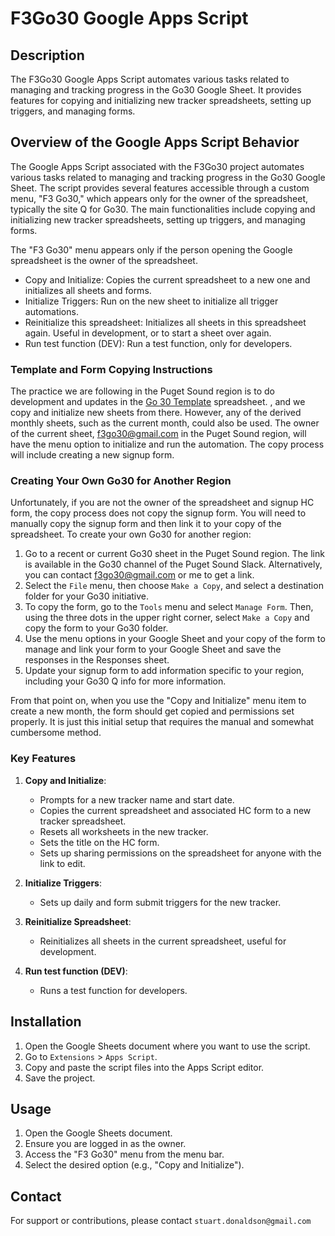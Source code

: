 # F3Go30 Google Apps Script

## Description

The F3Go30 Google Apps Script automates various tasks related to managing and tracking progress in the Go30 Google Sheet. It provides features for copying and initializing new tracker spreadsheets, setting up triggers, and managing forms.

## Overview of the Google Apps Script Behavior

The Google Apps Script associated with the F3Go30 project automates various tasks related to managing and tracking progress in the Go30 Google Sheet. The script provides several features accessible through a custom menu, "F3 Go30," which appears only for the owner of the spreadsheet, typically the site Q for Go30. The main functionalities include copying and initializing new tracker spreadsheets, setting up triggers, and managing forms.

The "F3 Go30" menu appears only if the person opening the Google spreadsheet is the owner of the spreadsheet.
 * Copy and Initialize: Copies the current spreadsheet to a new one and initializes all sheets and forms.
 * Initialize Triggers: Run on the new sheet to initialize all trigger automations.
 * Reinitialize this spreadsheet: Initializes all sheets in this spreadsheet again.  Useful in development, or to start a sheet over again.
 * Run test function (DEV): Run a test function, only for developers.

### Template and Form Copying Instructions

The practice we are following in the Puget Sound region is to do development and updates in the [Go 30 Template](https://docs.google.com/spreadsheets/d/1XLAYCSSeNBLvA2JTfhFWoZkKgsmizoUvsNk6CJtot7U/edit?usp=sharing) spreadsheet. , and we copy and initialize new sheets from there. However, any of the derived monthly sheets, such as the current month, could also be used. The owner of the current sheet, f3go30@gmail.com in the Puget Sound region, will have the menu option to initialize and run the automation.  The copy process will include creating a new signup form.

### Creating Your Own Go30 for Another Region

Unfortunately, if you are not the owner of the spreadsheet and signup HC form, the copy process does not copy the signup form. You will need to manually copy the signup form and then link it to your copy of the spreadsheet. To create your own Go30 for another region:

1. Go to a recent or current Go30 sheet in the Puget Sound region. The link is available in the Go30 channel of the Puget Sound Slack. Alternatively, you can contact f3go30@gmail.com or me to get a link.
2. Select the `File` menu, then choose `Make a Copy`, and select a destination folder for your Go30 initiative.
3. To copy the form, go to the `Tools` menu and select `Manage Form`. Then, using the three dots in the upper right corner, select `Make a Copy` and copy the form to your Go30 folder.
4. Use the menu options in your Google Sheet and your copy of the form to manage and link your form to your Google Sheet and save the responses in the Responses sheet.
5. Update your signup form to add information specific to your region, including your Go30 Q info for more information.

From that point on, when you use the "Copy and Initialize" menu item to create a new month, the form should get copied and permissions set properly. It is just this initial setup that requires the manual and somewhat cumbersome method.

### Key Features

1. **Copy and Initialize**:
   - Prompts for a new tracker name and start date.
   - Copies the current spreadsheet and associated HC form to a new tracker spreadsheet.
   - Resets all worksheets in the new tracker.
   - Sets the title on the HC form.
   - Sets up sharing permissions on the spreadsheet for anyone with the link to edit.

2. **Initialize Triggers**:
   - Sets up daily and form submit triggers for the new tracker.

3. **Reinitialize Spreadsheet**:
   - Reinitializes all sheets in the current spreadsheet, useful for development.
   
4. **Run test function (DEV)**:
   - Runs a test function for developers.

## Installation

1. Open the Google Sheets document where you want to use the script.
2. Go to `Extensions` > `Apps Script`.
3. Copy and paste the script files into the Apps Script editor.
4. Save the project.

## Usage

1. Open the Google Sheets document.
2. Ensure you are logged in as the owner.
3. Access the "F3 Go30" menu from the menu bar.
4. Select the desired option (e.g., "Copy and Initialize").

## Contact

For support or contributions, please contact `stuart.donaldson@gmail.com`